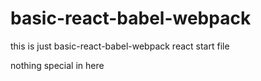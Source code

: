# basic-react-babel-webpack
this is just basic-react-babel-webpack react start file

nothing special in here
